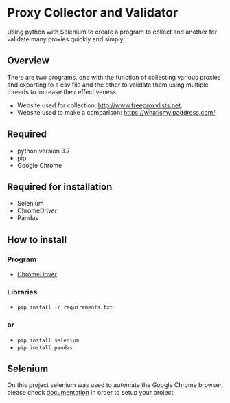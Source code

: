 # Proxy Collector and Validator
Using python with Selenium to create a program to collect and another for validate many proxies quickly and simply. 

## Overview
There are two programs, one with the function of collecting various proxies and exporting to a csv file and the other to validate them using multiple threads to increase their effectiveness.
- Website used for collection: http://www.freeproxylists.net.
- Website used to make a comparison: https://whatismyipaddress.com/

## Required 
- python version 3.7
- pip
- Google Chrome

## Required for installation
- Selenium
- ChromeDriver
- Pandas

## How to install
### Program
- [ChromeDriver](https://chromedriver.chromium.org/downloads)
### Libraries
- `pip install -r requirements.txt`
### or
- `pip install selenium`
- `pip install pandas`

## Selenium
On this project selenium was used to automate the Google Chrome browser,  please check [documentation](https://selenium-python.readthedocs.io/index.html) in order to setup your project.
